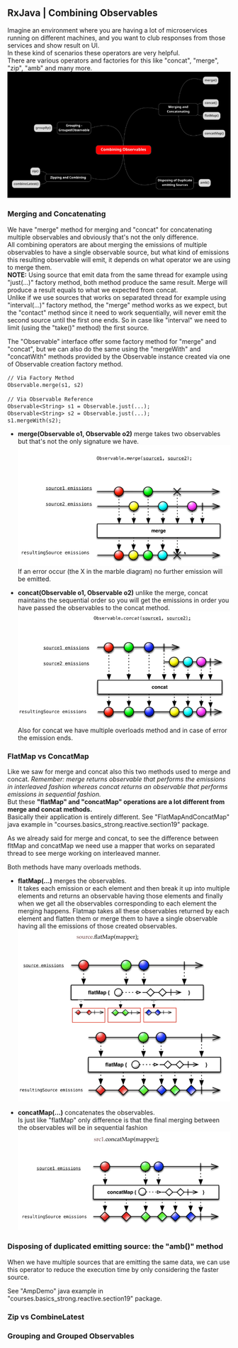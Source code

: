 ## RxJava | Combining Observables
Imagine an environment where you are having a lot of microservices running on different machines, and you want to club responses from those services and show result on UI.  
In these kind of scenarios these operators are very helpful.  
There are various operators and factories for this like "concat", "merge", "zip", "amb" and many more.  
![image info](./imgs/Schermata_20240906_121701.png "Combining Observables")

### Merging and Concatenating
We have "merge" method for merging and "concat" for concatenating multiple observables and obviously that's not the only difference.  
All combining operators are about merging the emissions of multiple observables to have a single observable source, but what kind of emissions this resulting observable will emit, it depends on what operator we are using to merge them.  
**NOTE:** Using source that emit data from the same thread for example using "just(...)" factory method, both method produce the same result. Merge will produce a result equals to what we expected from concat.  
Unlike if we use sources that works on separated thread for example using "interval(...)" factory method, the "merge" method works as we expect, but the "contact" method since it need to work sequentially, will never emit the second source until the first one ends. So in case like "interval" we need to limit (using the "take()" method) the first source.

The "Observable" interface offer some factory method for "merge" and "concat", but we can also do the same using the "mergeWith" and "concatWith" methods provided by the Observable instance created via one of Observable creation factory method.

    // Via Factory Method
    Observable.merge(s1, s2)

    // Via Observable Reference
    Observable<String> s1 = Observable.just(...);
    Observable<String> s2 = Observable.just(...);
    s1.mergeWith(s2);

- **merge(Observable o1, Observable o2)** merge takes two observables but that's not the only signature we have.  
  ![image info](./imgs/Schermata_20240906_122808.png "Merge")
  If an error occur (the X in the marble diagram) no further emission will be emitted.

- **concat(Observable o1, Observable o2)** unlike the merge, concat maintains the sequential order so you will get the emissions in order you have passed the observables to the concat method.
  ![image info](./imgs/Schermata_20240906_123216.png "Concat")
  Also for concat we have multiple overloads method and in case of error the emission ends.

### FlatMap vs ConcatMap
Like we saw for merge and concat also this two methods used to merge and concat.
*Remember: merge returns observable that performs the emissions in interleaved fashion whereas concat returns an observable that performs emissions in sequential fashion.*  
But these **"flatMap" and "concatMap" operations are a lot different from merge and concat methods.**  
Basically their application is entirely different.
See "FlatMapAndConcatMap" java example in "courses.basics_strong.reactive.section19" package. 

As we already said for merge and concat, to see the difference between fltMap and concatMap we need use a mapper that works on separated thread to see merge working on interleaved manner.

Both methods have many overloads methods.

- **flatMap(...)** merges the observables.  
  It takes each emission or each element and then break it up into multiple elements and returns an observable having those elements and finally when we get all the observables corresponding to each element the merging happens.
  Flatmap takes all these observables returned by each element and flatten them or merge them to have a single observable having all the emissions of those created observables.  
  ![image info](./imgs/Schermata_20240906_152048.png "FlatMap")

- **concatMap(...)** concatenates the observables.  
  Is just like "flatMap" only difference is that the final merging between the observables will be in sequential fashion
  ![image info](./imgs/Schermata_20240906_152329.png "ConcatMap")

### Disposing of duplicated emitting source: the "amb()" method
When we have multiple sources that are emitting the same data, we can use this operator to reduce the execution time by only considering the faster source.  

See "AmpDemo" java example in "courses.basics_strong.reactive.section19" package.

### Zip vs CombineLatest

### Grouping and Grouped Observables